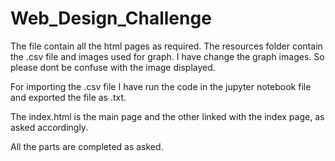 # Web_Design_Challenge

The file contain all the html pages as required. The resources folder contain the .csv file and images used for graph. I have change the graph images. So please dont be confuse with the image displayed.

For importing the .csv file I have run the code in the jupyter notebook file and exported the file as .txt.

The index.html is the main page and the other linked with the index page, as asked accordingly.

All the parts are completed as asked.
